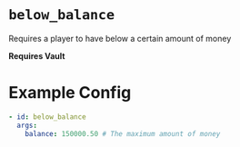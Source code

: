 # `below_balance`

Requires a player to have below a certain amount of money

**Requires Vault**

# Example Config
```yaml
- id: below_balance
  args:
    balance: 150000.50 # The maximum amount of money
```
